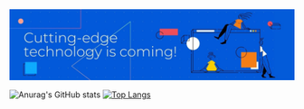 <img src="https://github.com/EcnalEed/EcnalEed/blob/main/Banner.jpg" alt="Banner">

![Anurag's GitHub stats](https://github-readme-stats.vercel.app/api?username=EcnalEed&show_icons=true)
[![Top Langs](https://github-readme-stats.vercel.app/api/top-langs/?username=EcnalEed&layout=compact)](https://github.com/anuraghazra/github-readme-stats)

<!--
**EcnalEed/EcnalEed** is a ✨ _special_ ✨ repository because its `README.md` (this file) appears on your GitHub profile.

Here are some ideas to get you started:

- 🔭 I’m currently working on ...
- 🌱 I’m currently learning ...
- 👯 I’m looking to collaborate on ...
- 🤔 I’m looking for help with ...
- 💬 Ask me about ...
- 📫 How to reach me: ...
- 😄 Pronouns: ...
- ⚡ Fun fact: ...
-->
